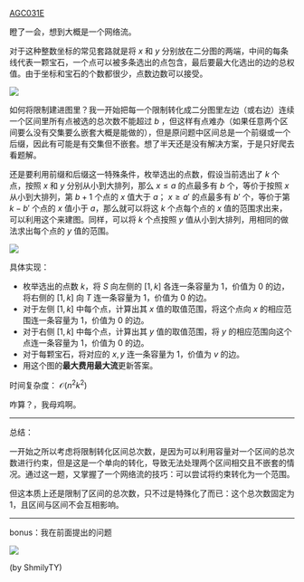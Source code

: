 [AGC031E](https://atcoder.jp/contests/agc031/tasks/agc031_e)

<!-- more -->

瞪了一会，想到大概是一个网络流。

对于这种整数坐标的常见套路就是将 $x$ 和 $y$ 分别放在二分图的两端，中间的每条线代表一颗宝石，一个点可以被多条选出的点包含，最后要最大化选出的边的总权值。由于坐标和宝石的个数都很少，点数边数可以接受。

![](https://cdn.jsdelivr.net/gh/shmilyty/img@main/data/1.png)

如何将限制建进图里？我一开始把每一个限制转化成二分图里左边（或右边）连续一个区间里所有点被选的总次数不能超过 $b$ ，但这样有点难办（如果任意两个区间要么没有交集要么嵌套大概是能做的），但是原问题中区间总是一个前缀或一个后缀，因此有可能是有交集但不嵌套。想了半天还是没有解决方案，于是只好爬去看题解。

还是要利用前缀和后缀这一特殊条件，枚举选出的点数，假设当前选出了 $k$ 个点，按照 $x$ 和 $y$ 分别从小到大排列，那么 $x\le a$ 的点最多有 $b$ 个，等价于按照 $x$ 从小到大排列，第 $b+1$ 个点的 $x$ 值大于 $a$； $x\ge a'$ 的点最多有 $b'$ 个，等价于第 $k-b'$ 个点的 $x$ 值小于 $a$，那么就可以将这 $k$ 个点每个点的 $x$ 值的范围求出来，可以利用这个来建图。同样，可以将 $k$ 个点按照 $y$ 值从小到大排列，用相同的做法求出每个点的 $y$ 值的范围。

![](https://cdn.jsdelivr.net/gh/shmilyty/img@main/data/2.png)

具体实现：

- 枚举选出的点数 $k$，将 $S$ 向左侧的 $[1,k]$ 各连一条容量为 $1$，价值为 $0$ 的边，将右侧的 $[1,k]$ 向 $T$ 连一条容量为 $1$，价值为 $0$ 的边。
- 对于左侧 $[1,k]$ 中每个点，计算出其 $x$ 值的取值范围，将这个点向 $x$ 的相应范围连一条容量为 $1$，价值为 $0$ 的边。
- 对于右侧 $[1,k]$ 中每个点，计算出其 $y$ 值的取值范围，将 $y$ 的相应范围向这个点连一条容量为 $1$，价值为 $0$ 的边。
- 对于每颗宝石，将对应的 $x,y$ 连一条容量为 $1$，价值为 $v$ 的边。
- 用这个图的**最大费用最大流**更新答案。

时间复杂度： $\mathcal{O}(n^2k^2)$ 

咋算？，我母鸡啊。

---

总结：

一开始之所以考虑将限制转化区间总次数，是因为可以利用容量对一个区间的总次数进行约束，但是这是一个单向的转化，导致无法处理两个区间相交且不嵌套的情况。通过这一题，又掌握了一个网络流的技巧：可以尝试将约束转化为一个范围。

但这本质上还是限制了区间的总次数，只不过是特殊化了而已：这个总次数固定为 $1$，且区间与区间不会互相影响。

---

bonus：我在前面提出的问题

![](https://cdn.jsdelivr.net/gh/shmilyty/img@main/data/3.png)

(by ShmilyTY)
